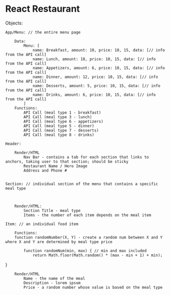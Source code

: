 # React Restaurant

Objects:

    App/Menu: // the entire menu page

        Data:
            Menu: [
                name: Breakfast, amount: 10, price: 10, 15, data: [// info from the API call]
                name: Lunch, amount: 10, price: 10, 15, data: [// info from the API call]
                name: Appetizers, amount: 6, price: 10, 15, data: [// info from the API call]
                name: Dinner, amount: 12, price: 10, 15, data: [// info from the API call]
                name: Desserts, amount: 5, price: 10, 15, data: [// info from the API call]
                name: Drinks, amount: 6, price: 10, 15, data: [// info from the API call]
            ]
        Functions:
            API Call (meal type 1 - breakfast)
            API Call (meal type 3 - lunch)
            API Call (meal type 6 - appetizers)
            API Call (meal type 5 - dinner)
            API Call (meal type 7 - desserts)
            API Call (meal type 8 - drinks)

    Header:

        Render/HTML
            Nav Bar - contains a tab for each section that links to anchors, taking user to that section; should be sticky 
            Restaurant Name / Hero Image
            Address and Phone #
            

    Section: // individual section of the menu that contains a specific meal type

        

        Render/HTML:
            Section Title - meal type
            Items - the number of each item depends on the meal item

    Item: // an individual food item 

        Functions:
        function randomNumber(X, Y) - create a random num between X and Y where X and Y are determined by meal type price

            function randomNum(min, max) { // min and max included 
                return Math.floor(Math.random() * (max - min + 1) + min);
}

        Render/HTML
            Name - the name of the meal
            Description - lorem ipsum 
            Price - a random number whose value is based on the meal type